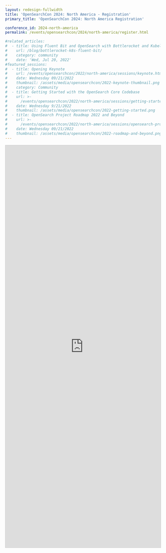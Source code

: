 ```yaml
---
layout: redesign-fullwidth
title: 'OpenSearchCon 2024: North America - Registration'
primary_title: 'OpenSearchCon 2024: North America Registration'

conference_id: 2024-north-america
permalink: /events/opensearchcon/2024/north-america/register.html

#related_articles:
#  - title: Using Fluent Bit and OpenSearch with Bottlerocket and Kubelet logs
#    url: /blog/bottlerocket-k8s-fluent-bit/
#    category: community
#    date: 'Wed, Jul 20, 2022'
#featured_sessions:
#  - title: Opening Keynote
#    url: /events/opensearchcon/2022/north-america/sessions/keynote.html
#    date: Wednesday 09/21/2022
#    thumbnail: /assets/media/opensearchcon/2022-keynote-thumbnail.png
#    category: Community
#  - title: Getting Started with the OpenSearch Core Codebase
#    url: >-
#      /events/opensearchcon/2022/north-america/sessions/getting-started-with-opensearch-core-codebase.html
#    date: Wednesday 9/21/2022
#    thumbnail: /assets/media/opensearchcon/2022-getting-started.png
#  - title: OpenSearch Project Roadmap 2022 and Beyond
#    url: >-
#      /events/opensearchcon/2022/north-america/sessions/opensearch-project-roadmap-2022-and-beyond.html
#    date: Wednesday 09/21/2022
#    thumbnail: /assets/media/opensearchcon/2022-roadmap-and-beyond.png
---
```

<iframe class="airtable-embed" src="https://airtable.com/embed/appWltifOss0C1Ze3/pagCt1teCWSOIZkLY/form" frameborder="0" onmousewheel="" width="100%" height="1300" style="background: transparent; border: 1px solid #ccc;"></iframe>


